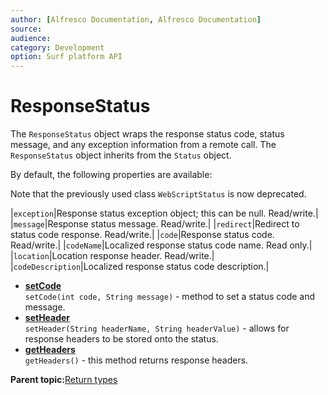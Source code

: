 ```yaml
---
author: [Alfresco Documentation, Alfresco Documentation]
source: 
audience: 
category: Development
option: Surf platform API
---
```


# ResponseStatus

The `ResponseStatus` object wraps the response status code, status message, and any exception information from a remote call. The `ResponseStatus` object inherits from the `Status` object.

By default, the following properties are available:

Note that the previously used class `WebScriptStatus` is now deprecated.

|`exception`|Response status exception object; this can be null. Read/write.|
|`message`|Response status message. Read/write.|
|`redirect`|Redirect to status code response. Read/write.|
|`code`|Response status code. Read/write.|
|`codeName`|Localized response status code name. Read only.|
|`location`|Location response header. Read/write.|
|`codeDescription`|Localized response status code description.|

-   **[setCode](../references/APISurf-ResponseStatus-setCode.md)**  
`setCode(int code, String message)` - method to set a status code and message.
-   **[setHeader](../references/APISurf-ResponseStatus-setHeader.md)**  
`setHeader(String headerName, String headerValue)` - allows for response headers to be stored onto the status.
-   **[getHeaders](../references/APISurf-ResponseStatus-getHeaders.md)**  
`getHeaders()` - this method returns response headers.

**Parent topic:**[Return types](../references/APISurf-returntypes.md)

